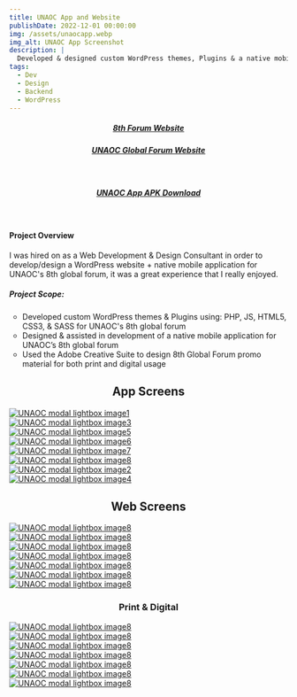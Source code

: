 ```yaml
---
title: UNAOC App and Website
publishDate: 2022-12-01 00:00:00
img: /assets/unaocapp.webp
img_alt: UNAOC App Screenshot
description: |
  Developed & designed custom WordPress themes, Plugins & a native mobile app for UNAOCs 8th global forum
tags:
  - Dev
  - Design
  - Backend
  - WordPress
---
```



##### <div><center><a class="highlight highlight-unaoc" href="https://8thglobalforum.unaoc.org/">8th Forum Website</a></center></div>

<style>
ul{
    text-decoration:;
    list-style-type: circle!important;
}
</style>

##### <div><center><a class="highlight highlight-unaoc" href="https://8thglobalforum.unaoc.org/">UNAOC Global Forum Website</a></center></div>

<br>

##### <div><center><a class="highlight highlight-unaoc" href="Astro_Portfolio_Dev/antman_portfolio/public/assets/downloads/UNAOC_1.0.apk" download>UNAOC App APK Download</a></center></div>

<br>

#### Project Overview
I was hired on as a Web Development & Design Consultant in order to develop/design a WordPress website + native mobile application for UNAOC's 8th global forum, it was a great experience that I really enjoyed.

##### Project Scope:
 - Developed custom WordPress themes & Plugins using: PHP, JS, HTML5, CSS3, & SASS for UNAOC's 8th global forum
 - Designed & assisted in development of a native mobile application for UNAOC’s 8th global forum
 - Used the Adobe Creative Suite to design 8th Global Forum promo material for both print and digital usage



## <center>App Screens</center>

<script type="module" src="../../../scripts/fslightbox.js"></script>
<div class="container mx-auto space-y-2 lg:space-y-0 lg:gap-2 lg:grid lg:grid-cols-3">
  <div class="w-full rounded hover:opacity-50">
    <a data-fslightbox href="https://i.imgur.com/bZSuSH3.png"><img src="/assets/app_screens/unaocapp1.webp" alt="UNAOC modal lightbox image1"></a>
  </div>
  <div class="w-full rounded hover:opacity-50">
    <a data-fslightbox href="https://i.imgur.com/WJMncrX.png"><img src="/assets/app_screens/unaocmenuapp.webp" alt="UNAOC modal lightbox image3"></a>
  </div>
   <div class="w-full rounded hover:opacity-50">
    <a data-fslightbox href="https://i.imgur.com/zai34ZM.png"><img src="/assets/app_screens/unaocappmedia.webp" alt="UNAOC modal lightbox image5"></a>
  </div>
   <div class="w-full rounded hover:opacity-50">
    <a data-fslightbox href="https://i.imgur.com/a986zyx.png"><img src="/assets/app_screens/unaoc3.png" alt="UNAOC modal lightbox image6"></a>
  </div>
   <div class="w-full rounded hover:opacity-50">
    <a data-fslightbox href="https://i.imgur.com/pfS2p2a.png"><img src="/assets/app_screens/unaocdoc.webp" alt="UNAOC modal lightbox image7"></a>
  </div>
   <div class="w-full rounded hover:opacity-50">
    <a data-fslightbox href="https://i.imgur.com/NlUtWnt.png"><img src="/assets/app_screens/unaocapp3.webp" alt="UNAOC modal lightbox image8"></a>
  </div>
  <div class="w-full rounded hover:opacity-50">
    <a data-fslightbox href="https://i.imgur.com/3wH17zY.png"><img src="/assets/app_screens/unaoc_alt_app.png" alt="UNAOC modal lightbox image2"></a>
  </div>
  <div class="w-full rounded hover:opacity-50">
    <a data-fslightbox href="https://i.imgur.com/eVXmbQ2.png"><img src="/assets/app_screens/unaocappicon.webp" alt="UNAOC modal lightbox image4"></a>
  </div>
</div>


## <center>Web Screens</center>

<div class="container mx-auto space-y-2 lg:space-y-0 lg:gap-2 lg:grid lg:grid-cols-2">
  <div class="w-full rounded hover:opacity-50">
    <a data-fslightbox href="https://i.imgur.com/Qry0LDA.png"><img src="/assets/portfolio/unaocweb2.png" alt="UNAOC modal lightbox image8"></a>
  </div>
  <div class="w-full rounded hover:opacity-50">
    <a data-fslightbox href="https://i.imgur.com/MzD3dtS.png"><img src="/assets/portfolio/unaocweb3.png" alt="UNAOC modal lightbox image8"></a>
  </div>
  <div class="w-full rounded hover:opacity-50">
    <a data-fslightbox href="https://i.imgur.com/DfjGoR6.png"><img src="/assets/portfolio/unaocweb4.png" alt="UNAOC modal lightbox image8"></a>
  </div>
  <div class="w-full rounded hover:opacity-50">
    <a data-fslightbox href="https://i.imgur.com/Ttwu1By.png"><img src="/assets/portfolio/unaocweb5.png" alt="UNAOC modal lightbox image8"></a>
  </div>
  <div class="w-full rounded hover:opacity-50">
    <a data-fslightbox href="https://i.imgur.com/O4YAJGh.png"><img src="/assets/portfolio/unaocweb6.png" alt="UNAOC modal lightbox image8"></a>
  </div>
  <div class="w-full rounded hover:opacity-50">
    <a data-fslightbox href="https://i.imgur.com/yj7OMK1.png"><img src="/assets/portfolio/unaocweb7.png" alt="UNAOC modal lightbox image8"></a>
  </div>
   <div class="w-full rounded hover:opacity-50">
    <a data-fslightbox href="https://i.imgur.com/ZfkeGyk.png"><img src="/assets/portfolio/unaocweb8.png" alt="UNAOC modal lightbox image8"></a>
  </div>
</div>


### <center>Print & Digital</center>
<div class="container mx-auto space-y-2 lg:space-y-0 lg:gap-2 lg:grid lg:grid-cols-2">
  <div class="w-full rounded hover:opacity-50">
    <a data-fslightbox href="https://i.imgur.com/d8BCleq.png"><img src="/assets/portfolio/unaocdes1.png" alt="UNAOC modal lightbox image8"></a>
  </div>
  <div class="w-full rounded hover:opacity-50">
    <a data-fslightbox href="https://i.imgur.com/ej02rFA.png"><img src="/assets/portfolio/unaocdes3.png" alt="UNAOC modal lightbox image8"></a>
  </div>
  <div class="w-full rounded hover:opacity-50">
    <a data-fslightbox href="https://i.imgur.com/0zGqbp5.png"><img src="/assets/portfolio/unaocdes5.png" alt="UNAOC modal lightbox image8"></a>
  </div>
  <div class="w-full rounded hover:opacity-50">
    <a data-fslightbox href="https://i.imgur.com/PeVOPOf.png"><img src="/assets/portfolio/unaocdes7.png" alt="UNAOC modal lightbox image8"></a>
  </div>
  <div class="w-full rounded hover:opacity-50">
    <a data-fslightbox href="https://i.imgur.com/Yv2spSd.png"><img src="/assets/portfolio/unaocdes8.png" alt="UNAOC modal lightbox image8"></a>
  </div>
  <div class="w-full rounded hover:opacity-50">
    <a data-fslightbox href="https://i.imgur.com/twzkJzE.png"><img src="/assets/portfolio/unaocdes9.png" alt="UNAOC modal lightbox image8"></a>
  </div>
   <div class="w-full rounded hover:opacity-50">
    <a data-fslightbox href="https://i.imgur.com/SmMbAbQ.png"><img src="/assets/portfolio/unaocdes10.png" alt="UNAOC modal lightbox image8"></a>
  </div>
</div>



